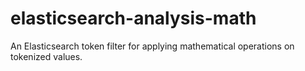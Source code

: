 # elasticsearch-analysis-math
An Elasticsearch token filter for applying mathematical operations on tokenized values.
